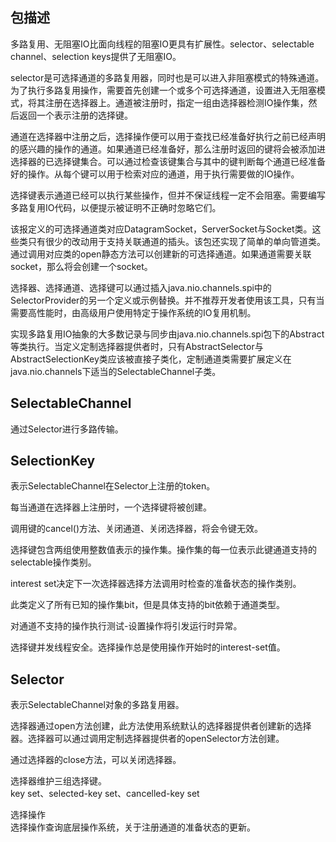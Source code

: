
## 包描述

多路复用、无阻塞IO比面向线程的阻塞IO更具有扩展性。selector、selectable channel、selection keys提供了无阻塞IO。

selector是可选择通道的多路复用器，同时也是可以进入非阻塞模式的特殊通道。为了执行多路复用操作，需要首先创建一个或多个可选择通道，设置进入无阻塞模式，将其注册在选择器上。通道被注册时，指定一组由选择器检测IO操作集，然后返回一个表示注册的选择键。


通道在选择器中注册之后，选择操作便可以用于查找已经准备好执行之前已经声明的感兴趣的操作的通道。如果通道已经准备好，那么注册时返回的键将会被添加进选择器的已选择键集合。可以通过检查该键集合与其中的键判断每个通道已经准备好的操作。从每个键可以用于检索对应的通道，用于执行需要做的IO操作。


选择键表示通道已经可以执行某些操作，但并不保证线程一定不会阻塞。需要编写多路复用IO代码，以便提示被证明不正确时忽略它们。

该报定义的可选择通道类对应DatagramSocket，ServerSocket与Socket类。这些类只有很少的改动用于支持关联通道的插头。该包还实现了简单的单向管道类。通过调用对应类的open静态方法可以创建新的可选择通道。如果通道需要关联socket，那么将会创建一个socket。


选择器、选择通道、选择键可以通过插入java.nio.channels.spi中的SelectorProvider的另一个定义或示例替换。并不推荐开发者使用该工具，只有当需要高性能时，由高级用户使用特定于操作系统的IO复用机制。

实现多路复用IO抽象的大多数记录与同步由java.nio.channels.spi包下的Abstract等类执行。当定义定制选择器提供者时，只有AbstractSelector与AbstractSelectionKey类应该被直接子类化，定制通道类需要扩展定义在java.nio.channels下适当的SelectableChannel子类。




## SelectableChannel

通过Selector进行多路传输。

## SelectionKey

表示SelectableChannel在Selector上注册的token。

每当通道在选择器上注册时，一个选择键将被创建。

调用键的cancel()方法、关闭通道、关闭选择器，将会令键无效。

选择键包含两组使用整数值表示的操作集。操作集的每一位表示此键通道支持的selectable操作类别。

interest set决定下一次选择器选择方法调用时检查的准备状态的操作类别。

此类定义了所有已知的操作集bit，但是具体支持的bit依赖于通道类型。

对通道不支持的操作执行测试-设置操作将引发运行时异常。

选择键并发线程安全。选择操作总是使用操作开始时的interest-set值。

## Selector

表示SelectableChannel对象的多路复用器。  

选择器通过open方法创建，此方法使用系统默认的选择器提供者创建新的选择器。选择器可以通过调用定制选择器提供者的openSelector方法创建。

通过选择器的close方法，可以关闭选择器。

选择器维护三组选择键。  
key set、selected-key set、cancelled-key set


选择操作   
选择操作查询底层操作系统，关于注册通道的准备状态的更新。